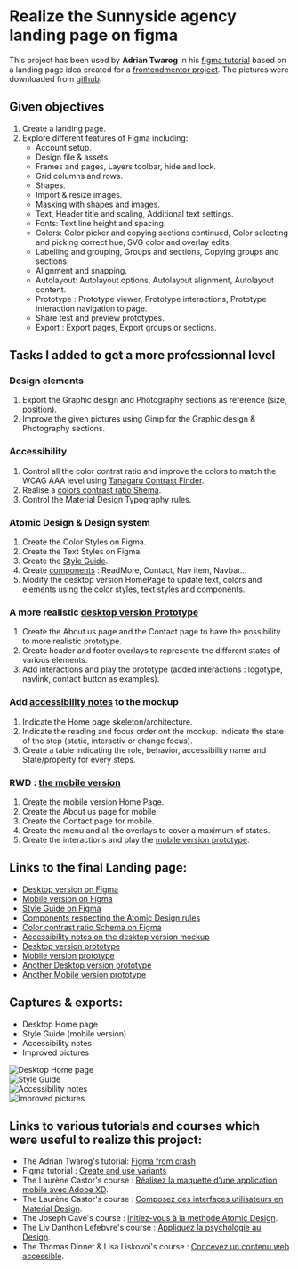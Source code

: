 # Realize the Sunnyside agency landing page on figma  
This project has been used by **Adrian Twarog** in his [figma tutorial](https://www.freecodecamp.org/news/figma-crash-course/) based on a landing page idea created for a [frontendmentor project](https://www.frontendmentor.io/solutions/sunnyside-agency-landing-page-mVy7o6ijV). 
The pictures were downloaded from [github](https://github.com/Adarshshanbhag5/Sunnyside-agency-landing-page-FrontendMentorIO).

## Given objectives
1. Create a landing page.
2. Explore different features of Figma including:
    * Account setup.  
    * Design file & assets.  
    * Frames and pages, Layers toolbar, hide and lock.  
    * Grid columns and rows.  
    * Shapes.  
    * Import & resize images.  
    * Masking with shapes and images.  
    * Text, Header title and scaling, Additional text settings.  
    * Fonts: Text line height and spacing.  
    * Colors: Color picker and copying sections continued, Color selecting and picking correct hue, SVG color and overlay edits.  
    * Labelling and grouping, Groups and sections, Copying groups and sections.  
    * Alignment and snapping.  
    * Autolayout: Autolayout options, Autolayout alignment, Autolayout content.  
    * Prototype : Prototype viewer, Prototype interactions, Prototype interaction navigation to page.  
    * Share test and preview prototypes.  
    * Export : Export pages, Export groups or sections.  

## Tasks I added to get a more professionnal level
### Design elements
1. Export the Graphic design and Photography sections as reference (size, position).  
2. Improve the given pictures using Gimp for the Graphic design & Photography sections.  

### Accessibility
1. Control all the color contrat ratio and improve the colors to match the WCAG AAA level using [Tanagaru Contrast Finder](https://contrast-finder.tanaguru.com/). 
2. Realise a [colors contrast ratio Shema](https://www.figma.com/file/KorWlWLjfqqE1BqGaStgOP/Sunnyside-Figma-from-crach-course?node-id=40%3A2).
3. Control the Material Design Typography rules.

### Atomic Design & Design system
1. Create the Color Styles on Figma.
2. Create the Text Styles on Figma.
3. Create the [Style Guide](https://www.figma.com/file/KorWlWLjfqqE1BqGaStgOP/Sunnyside-Figma-from-crach-course?node-id=40%3A3).
4. Create [components](https://www.figma.com/file/KorWlWLjfqqE1BqGaStgOP/Sunnyside-Figma-from-crach-course?node-id=55%3A123) : ReadMore, Contact, Nav item, Navbar...
5. Modify the desktop version HomePage to update text, colors and elements using the color styles, text styles and components.

### A more realistic [desktop version Prototype](https://www.figma.com/proto/KorWlWLjfqqE1BqGaStgOP/Sunnyside-Figma-from-crach-course?node-id=3%3A2&scaling=min-zoom&page-id=0%3A1&starting-point-node-id=3%3A2) 
1. Create the About us page and the Contact page to have the possibility to more realistic prototype.
2. Create header and footer overlays to represente the different states of various elements.
3. Add interactions and play the prototype (added interactions : logotype, navlink, contact button as examples).

### Add [accessibility notes](https://www.figma.com/file/KorWlWLjfqqE1BqGaStgOP/Sunnyside-Figma-from-crach-course?node-id=0%3A1) to the mockup
1. Indicate the Home page skeleton/architecture.
2. Indicate the reading and focus order ont the mockup. Indicate the state of the step (static, interactiv or change focus).
3. Create a table indicating the role, behavior, accessibility name and State/property for every steps.

### RWD : [the mobile version](https://www.figma.com/file/KorWlWLjfqqE1BqGaStgOP/Sunnyside-Figma-from-crach-course?node-id=35%3A2)
1. Create the mobile version Home Page.
2. Create the About us page for mobile.
3. Create the Contact page for mobile.
4. Create the menu and all the overlays to cover a maximum of states.
5. Create the interactions and play the [mobile version prototype](https://www.figma.com/proto/KorWlWLjfqqE1BqGaStgOP/Sunnyside-Figma-from-crach-course?node-id=51%3A34&scaling=scale-down&page-id=35%3A2&starting-point-node-id=51%3A34).


## Links to the final Landing page:
* [Desktop version on Figma](https://www.figma.com/file/KorWlWLjfqqE1BqGaStgOP/Sunnyside-Figma-from-crach-course?node-id=0%3A1)
* [Mobile version on Figma](https://www.figma.com/file/KorWlWLjfqqE1BqGaStgOP/Sunnyside-Figma-from-crach-course?node-id=35%3A2)
* [Style Guide on Figma](https://www.figma.com/file/KorWlWLjfqqE1BqGaStgOP/Sunnyside-Figma-from-crach-course?node-id=40%3A3)
* [Components respecting the Atomic Design rules](https://www.figma.com/file/KorWlWLjfqqE1BqGaStgOP/Sunnyside-Figma-from-crach-course?node-id=55%3A123)
* [Color contrast ratio Schema on Figma](https://www.figma.com/file/KorWlWLjfqqE1BqGaStgOP/Sunnyside-Figma-from-crach-course?node-id=40%3A2)
* [Accessibility notes on the desktop version mockup](https://www.figma.com/file/KorWlWLjfqqE1BqGaStgOP/Sunnyside-Figma-from-crach-course?node-id=0%3A1)
* [Desktop version prototype](https://www.figma.com/proto/KorWlWLjfqqE1BqGaStgOP/Sunnyside-Figma-from-crach-course?node-id=3%3A2&scaling=min-zoom&page-id=0%3A1&starting-point-node-id=3%3A2)
* [Mobile version prototype](https://www.figma.com/proto/KorWlWLjfqqE1BqGaStgOP/Sunnyside-Figma-from-crach-course?node-id=51%3A34&scaling=scale-down&page-id=35%3A2&starting-point-node-id=51%3A34)
* [Another Desktop version prototype](https://www.figma.com/proto/KorWlWLjfqqE1BqGaStgOP/Sunnyside-Figma-from-crach-course?node-id=108%3A1544&scaling=min-zoom&page-id=108%3A510&starting-point-node-id=108%3A1544)
* [Another Mobile version prototype](https://www.figma.com/proto/KorWlWLjfqqE1BqGaStgOP/Sunnyside-Figma-from-crach-course?node-id=108%3A2172&scaling=scale-down&page-id=108%3A1953&starting-point-node-id=108%3A2172)


## Captures & exports:
* Desktop Home page
* Style Guide (mobile version)
* Accessibility notes
* Improved pictures

![Desktop Home page](https://github.com/s-manguy/projects/blob/main/webdesign/sunnyside-agency_landing-page/Assets/Exports%20and%20captures/Desktop%20LandingPage%20result.png)  
![Style Guide](https://github.com/s-manguy/projects/blob/main/webdesign/sunnyside-agency_landing-page/Assets/Exports%20and%20captures/Mobile%20LandingPage%20result.png)  
![Accessibility notes](https://github.com/s-manguy/projects/blob/main/webdesign/sunnyside-agency_landing-page/Assets/Exports%20and%20captures/Sunnyside_Accessibility%20notes_ms.png)  
![Improved pictures](https://github.com/s-manguy/projects/blob/main/webdesign/sunnyside-agency_landing-page/Assets/Exports%20and%20captures/Sunnyside_pictures_ms.png)  


## Links to various tutorials and courses which were useful to realize this project:
* The Adrian Twarog's tutorial: [Figma from crash](https://www.freecodecamp.org/news/figma-crash-course/)
* Figma tutorial : [Create and use variants](https://help.figma.com/hc/en-us/articles/360056440594) 
* The Laurène Castor's course : [Réalisez la maquette d'une application mobile avec Adobe XD](https://openclassrooms.com/fr/courses/3014016-realisez-la-maquette-d-une-application-mobile-avec-adobe-xd).
* The Laurène Castor's course : [Composez des interfaces utilisateurs en Material Design](https://openclassrooms.com/fr/courses/3936801-composez-des-interfaces-utilisateurs-en-material-design).
* The Joseph Cavé's course : [Initiez-vous à la méthode Atomic Design](https://openclassrooms.com/fr/courses/5249021-initiez-vous-a-la-methode-atomic-design).
* The Liv Danthon Lefebvre's course : [Appliquez la psychologie au Design](https://openclassrooms.com/fr/courses/5248811-appliquez-la-psychologie-au-design).
* The Thomas Dinnet & Lisa Liskovoi's course : [Concevez un contenu web accessible](https://openclassrooms.com/fr/courses/6691346-concevez-un-contenu-web-accessible).
